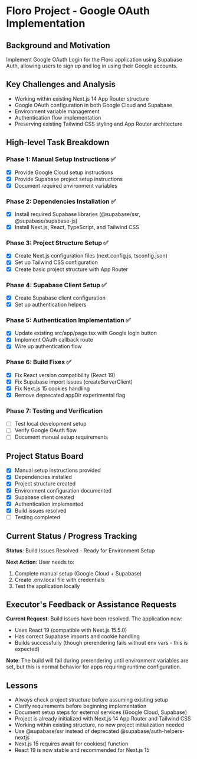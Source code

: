 # Floro Project - Google OAuth Implementation

## Background and Motivation
Implement Google OAuth Login for the Floro application using Supabase Auth, allowing users to sign up and log in using their Google accounts.

## Key Challenges and Analysis
- Working within existing Next.js 14 App Router structure
- Google OAuth configuration in both Google Cloud and Supabase
- Environment variable management
- Authentication flow implementation
- Preserving existing Tailwind CSS styling and App Router architecture

## High-level Task Breakdown

### Phase 1: Manual Setup Instructions ✅
- [x] Provide Google Cloud setup instructions
- [x] Provide Supabase project setup instructions
- [x] Document required environment variables

### Phase 2: Dependencies Installation ✅
- [x] Install required Supabase libraries (@supabase/ssr, @supabase/supabase-js)
- [x] Install Next.js, React, TypeScript, and Tailwind CSS

### Phase 3: Project Structure Setup ✅
- [x] Create Next.js configuration files (next.config.js, tsconfig.json)
- [x] Set up Tailwind CSS configuration
- [x] Create basic project structure with App Router

### Phase 4: Supabase Client Setup ✅
- [x] Create Supabase client configuration
- [x] Set up authentication helpers

### Phase 5: Authentication Implementation ✅
- [x] Update existing src/app/page.tsx with Google login button
- [x] Implement OAuth callback route
- [x] Wire up authentication flow

### Phase 6: Build Fixes ✅
- [x] Fix React version compatibility (React 19)
- [x] Fix Supabase import issues (createServerClient)
- [x] Fix Next.js 15 cookies handling
- [x] Remove deprecated appDir experimental flag

### Phase 7: Testing and Verification
- [ ] Test local development setup
- [ ] Verify Google OAuth flow
- [ ] Document manual setup requirements

## Project Status Board
- [x] Manual setup instructions provided
- [x] Dependencies installed
- [x] Project structure created
- [x] Environment configuration documented
- [x] Supabase client created
- [x] Authentication implemented
- [x] Build issues resolved
- [ ] Testing completed

## Current Status / Progress Tracking
**Status**: Build Issues Resolved - Ready for Environment Setup

**Next Action**: User needs to:
1. Complete manual setup (Google Cloud + Supabase)
2. Create .env.local file with credentials
3. Test the application locally

## Executor's Feedback or Assistance Requests
**Current Request**: Build issues have been resolved. The application now:
- Uses React 19 (compatible with Next.js 15.5.0)
- Has correct Supabase imports and cookie handling
- Builds successfully (though prerendering fails without env vars - this is expected)

**Note**: The build will fail during prerendering until environment variables are set, but this is normal behavior for apps requiring runtime configuration.

## Lessons
- Always check project structure before assuming existing setup
- Clarify requirements before beginning implementation
- Document setup steps for external services (Google Cloud, Supabase)
- Project is already initialized with Next.js 14 App Router and Tailwind CSS
- Working within existing structure, no new project initialization needed
- Use @supabase/ssr instead of deprecated @supabase/auth-helpers-nextjs
- Next.js 15 requires await for cookies() function
- React 19 is now stable and recommended for Next.js 15
